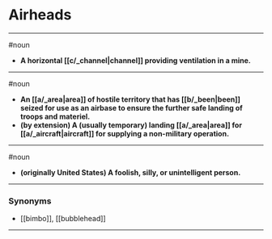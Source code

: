 # Airheads
---
#noun
- **A horizontal [[c/_channel|channel]] providing ventilation in a mine.**
---
#noun
- **An [[a/_area|area]] of hostile territory that has [[b/_been|been]] seized for use as an airbase to ensure the further safe landing of troops and materiel.**
- **(by extension) A (usually temporary) landing [[a/_area|area]] for [[a/_aircraft|aircraft]] for supplying a non-military operation.**
---
#noun
- **(originally United States) A foolish, silly, or unintelligent person.**
---
### Synonyms
- [[bimbo]], [[bubblehead]]
---
